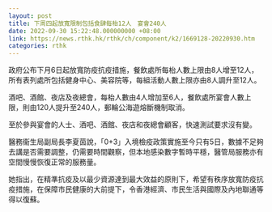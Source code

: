 ```yaml
---
layout: post
title: 下周四起放寬限制包括食肆每枱12人　宴會240人
date: 2022-09-30 15:22:48.000000000 +08:00
link: https://news.rthk.hk/rthk/ch/component/k2/1669128-20220930.htm
categories: rthk
---
```


政府公布下月6日起放寬防疫抗疫措施，餐飲處所每枱人數上限由8人增至12人，所有表列處所包括健身中心、美容院等，每組活動人數上限亦由8人調升至12人。

酒吧、酒館、夜店及夜總會，每枱人數由4人增加至6人，餐飲處所宴會人數上限，則由120人提升至240人，郵輪公海遊熔斷機制取消。

至於參與宴會的人士、酒吧、酒館、夜店和夜總會顧客，快速測試要求沒有變。

醫務衞生局副局長李夏茵說，「0+3」入境檢疫政策實施至今只有5日，數據不足夠去講是否需要調整，仍需要時間觀察，但本地感染數字暫時平穩，醫管局服務亦有空間慢慢恢復正常的服務量。

她指出，在精準抗疫及以最少資源達到最大效益的原則下，希望有秩序放寬防疫抗疫措施，在保障市民健康的大前提下，令香港經濟、市民生活與國際及內地聯通等得以復蘇。
